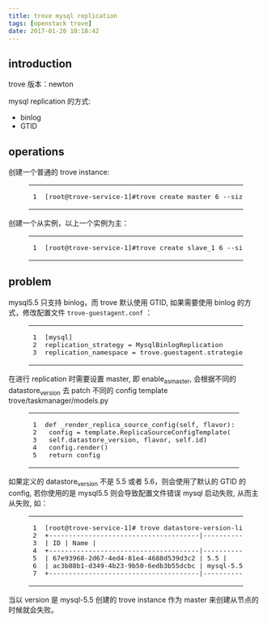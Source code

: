 ```yaml
---
title: trove mysql replication
tags: [openstack trove]
date: 2017-01-20 10:18:42
---
```


## [](https://ly798.github.io/2017/01/20/trove-mysql-replication/#introduction "introduction")introduction

trove 版本：newton

mysql replication 的方式:

*   binlog
*   GTID <!-- more --> 

## [](https://ly798.github.io/2017/01/20/trove-mysql-replication/#operations "operations")operations

创建一个普通的 trove instance:
 <figure class="highlight bash"><table><tr><td class="gutter"><pre><span class="line">1</span>
</pre></td><td class="code"><pre><span class="line">[root@trove-service-<span class="number">1</span>]<span class="comment">#trove create master 6 --size 1 --datastore mysql --datastore_version 5.5</span></span>
</pre></td></tr></table></figure> 

创建一个从实例，以上一个实例为主：
 <figure class="highlight bash"><table><tr><td class="gutter"><pre><span class="line">1</span>
</pre></td><td class="code"><pre><span class="line">[root@trove-service-<span class="number">1</span>]<span class="comment">#trove create slave_1 6 --size 1 --datastore mysql --datastore_version 5.5 --replica_of 8f43762e-e324-4e1f-b628-a4ec41bc9035</span></span>
</pre></td></tr></table></figure> 

## [](https://ly798.github.io/2017/01/20/trove-mysql-replication/#problem "problem")problem

mysql5.5 只支持 binlog，而 trove 默认使用 GTID, 如果需要使用 binlog 的方式，修改配置文件 `trove-guestagent.conf` ：
 <figure class="highlight bash"><table><tr><td class="gutter"><pre><span class="line">1</span>
<span class="line">2</span>
<span class="line">3</span>
</pre></td><td class="code"><pre><span class="line">[mysql]</span>
<span class="line">replication_strategy = MysqlBinlogReplication</span>
<span class="line">replication_namespace = trove.guestagent.strategies.replication.mysql_binlog</span>
</pre></td></tr></table></figure> 

在进行 replication 时需要设置 master, 即 enable<sub>asmaster</sub>, 会根据不同的 datastore<sub>version</sub> 去 patch 不同的 config template trove/taskmanager/models.py
 <figure class="highlight python"><table><tr><td class="gutter"><pre><span class="line">1</span>
<span class="line">2</span>
<span class="line">3</span>
<span class="line">4</span>
<span class="line">5</span>
</pre></td><td class="code"><pre><span class="line"><span class="function"><span class="keyword">def</span> <span class="title">_render_replica_source_config</span><span class="params">(self, flavor)</span>:</span></span>
<span class="line"> config = template.ReplicaSourceConfigTemplate(</span>
<span class="line"> self.datastore_version, flavor, self.id)</span>
<span class="line"> config.render()</span>
<span class="line"> <span class="keyword">return</span> config</span>
</pre></td></tr></table></figure> 

如果定义的 datastore<sub>version</sub> 不是 5.5 或者 5.6，则会使用了默认的 GTID 的 config, 若你使用的是 mysql5.5 则会导致配置文件错误 mysql 启动失败, 从而主从失败, 如：
 <figure class="highlight bash"><table><tr><td class="gutter"><pre><span class="line">1</span>
<span class="line">2</span>
<span class="line">3</span>
<span class="line">4</span>
<span class="line">5</span>
<span class="line">6</span>
<span class="line">7</span>
</pre></td><td class="code"><pre><span class="line">[root@trove-service-<span class="number">1</span>]<span class="comment"># trove datastore-version-list mysql</span></span>
<span class="line">+--------------------------------------|-----------+</span>
<span class="line">| ID | Name |</span>
<span class="line">+--------------------------------------|-----------+</span>
<span class="line">| <span class="number">67</span>e93968-<span class="number">2</span>d67-<span class="number">4</span>ed4-<span class="number">81</span>e4-<span class="number">4688</span>d539d3c2 | <span class="number">5.5</span> |</span>
<span class="line">| ac3b88b1<span class="operator">-d</span>349-<span class="number">4</span>b23-<span class="number">9</span>b50-<span class="number">6</span>edb3b55dcbc | mysql-<span class="number">5.5</span> |</span>
<span class="line">+--------------------------------------|-----------+</span>
</pre></td></tr></table></figure> 

当以 version 是 mysql-5.5 创建的 trove instance 作为 master 来创建从节点的时候就会失败。
